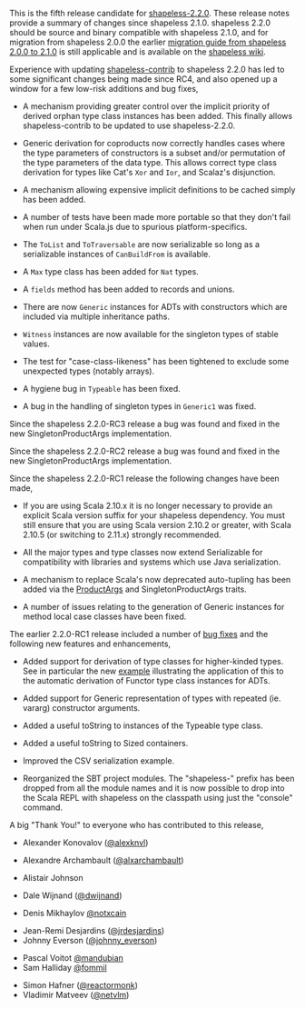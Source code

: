 This is the fifth release candidate for [shapeless-2.2.0][shapeless]. 
These release notes provide a summary of changes since shapeless 2.1.0.
shapeless 2.2.0 should be source and binary compatible with shapeless
2.1.0, and for migration from shapeless 2.0.0 the earlier
[migration guide from shapeless 2.0.0 to 2.1.0][migration] is still
applicable and is available on the [shapeless wiki][wiki].

Experience with updating [shapeless-contrib][contrib] to shapeless 2.2.0
has led to some significant changes being made since RC4, and also
opened up a window for a few low-risk additions and bug fixes,

* A mechanism providing greater control over the implicit priority of
  derived orphan type class instances has been added. This finally
  allows shapeless-contrib to be updated to use shapeless-2.2.0.

* Generic derivation for coproducts now correctly handles cases where
  the type parameters of constructors is a subset and/or permutation of
  the type parameters of the data type. This allows correct type class
  derivation for types like Cat's `Xor` and `Ior`, and Scalaz's
  disjunction.

* A mechanism allowing expensive implicit definitions to be cached
  simply has been added.

* A number of tests have been made more portable so that they don't
  fail when run under Scala.js due to spurious platform-specifics.

* The `ToList` and `ToTraversable` are now serializable so long as a
  serializable instances of `CanBuildFrom` is available.

* A `Max` type class has been added for `Nat` types.

* A `fields` method has been added to records and unions.

* There are now `Generic` instances for ADTs with constructors which
  are included via multiple inheritance paths.

* `Witness` instances are now available for the singleton types of
  stable values.

* The test for "case-class-likeness" has been tightened to exclude some
  unexpected types (notably arrays).

* A hygiene bug in `Typeable` has been fixed.

* A bug in the handling of singleton types in `Generic1` was fixed.

Since the shapeless 2.2.0-RC3 release a bug was found and fixed in the
new SingletonProductArgs implementation.

Since the shapeless 2.2.0-RC2 release a bug was found and fixed in the
new SingletonProductArgs implementation.

Since the shapeless 2.2.0-RC1 release the following changes have been
made,

* If you are using Scala 2.10.x it is no longer necessary to provide an
  explicit Scala version suffix for your shapeless dependency. You must
  still ensure that you are using Scala version 2.10.2 or greater, with
  Scala 2.10.5 (or switching to 2.11.x) strongly recommended.

* All the major types and type classes now extend Serializable for
  compatibility with libraries and systems which use Java
  serialization.

* A mechanism to replace Scala's now deprecated auto-tupling has been
  added via the [ProductArgs][prodargs] and SingletonProductArgs traits.

* A number of issues relating to the generation of Generic instances
  for method local case classes have been fixed.

The earlier 2.2.0-RC1 release included a number of [bug fixes][fixes]
and the following new features and enhancements,

* Added support for derivation of type classes for higher-kinded types.
  See in particular the new [example][functor] illustrating the
  application of this to the automatic derivation of Functor type class
  instances for ADTs.

* Added support for Generic representation of types with repeated
  (ie. vararg) constructor arguments.

* Added a useful toString to instances of the Typeable type class.

* Added a useful toString to Sized containers.

* Improved the CSV serialization example.

* Reorganized the SBT project modules.
  The "shapeless-" prefix has been dropped from all the module names
  and it is now possible to drop into the Scala REPL with shapeless
  on the classpath using just the "console" command.

A big "Thank You!" to everyone who has contributed to this release,

+ Alexander Konovalov ([@alexknvl](https://twitter.com/alexknvl))
* Alexandre Archambault ([@alxarchambault](https://twitter.com/alxarchambault))
+ Alistair Johnson
* Dale Wijnand ([@dwijnand](https://twitter.com/dwijnand))
+ Denis Mikhaylov [@notxcain](https://twitter.com/@notxcain)
* Jean-Remi Desjardins ([@jrdesjardins](https://twitter.com/jrdesjardins))
* Johnny Everson ([@johnny_everson](https://twitter.com/johnny_everson))
+ Pascal Voitot [@mandubian](https://twitter.com/mandubian)
+ Sam Halliday [@fommil](https://twitter.com/fommil)
* Simon Hafner ([@reactormonk](https://twitter.com/reactormonk))
* Vladimir Matveev ([@netvlm](https://twitter.com/netvlm))

[shapeless]: https://github.com/milessabin/shapeless
[migration]: https://github.com/milessabin/shapeless/wiki/Migration-guide:-shapeless-2.0.0-to-2.1.0
[wiki]: https://github.com/milessabin/shapeless/wiki
[contrib]: https://github.com/typelevel/shapeless-contrib
[prodargs]: https://github.com/milessabin/shapeless/blob/master/core/src/main/scala/shapeless/hlists.scala#L124
[fixes]: https://github.com/milessabin/shapeless/issues?q=milestone%3Ashapeless-2.2.0+is%3Aclosed
[functor]: https://github.com/milessabin/shapeless/blob/master/examples/src/main/scala/shapeless/examples/functor.scala

